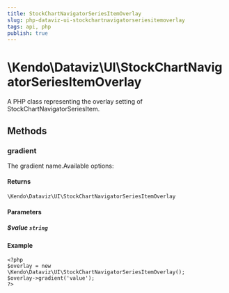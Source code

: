 ```yaml
---
title: StockChartNavigatorSeriesItemOverlay
slug: php-dataviz-ui-stockchartnavigatorseriesitemoverlay
tags: api, php
publish: true
---
```


# \Kendo\Dataviz\UI\StockChartNavigatorSeriesItemOverlay

A PHP class representing the overlay setting of StockChartNavigatorSeriesItem.


## Methods

### gradient
The gradient name.Available options:

#### Returns
`\Kendo\Dataviz\UI\StockChartNavigatorSeriesItemOverlay`

#### Parameters

##### $value `string`



#### Example 
    <?php
    $overlay = new \Kendo\Dataviz\UI\StockChartNavigatorSeriesItemOverlay();
    $overlay->gradient('value');
    ?>

